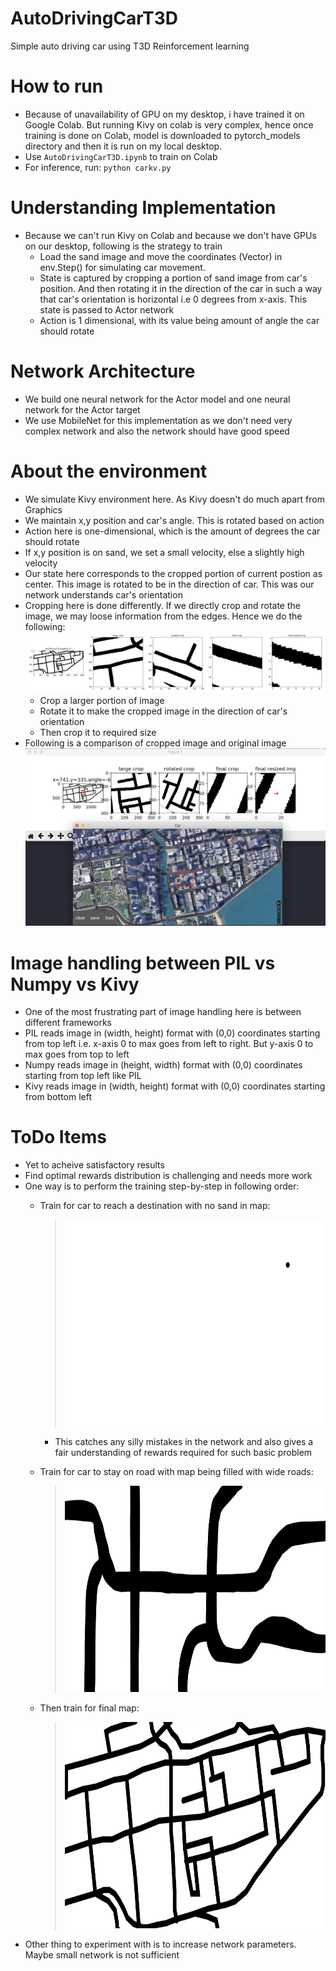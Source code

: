 #  AutoDrivingCarT3D
Simple auto driving car using T3D Reinforcement learning

# How to run
* Because of unavailability of GPU on my desktop, i have trained it on Google Colab. But running Kivy on colab is very complex, hence once training is done on Colab, model is downloaded to pytorch_models directory and then it is run on my local desktop.
* Use `AutoDrivingCarT3D.ipynb` to train on Colab
* For inference, run: `python carkv.py`

# Understanding Implementation
* Because we can't run Kivy on Colab and because we don't have GPUs on our desktop, following is the strategy to train
  * Load the sand image and move the coordinates (Vector) in env.Step() for simulating car movement.
  * State is captured by cropping a portion of sand image from car's position. And then rotating it in the direction of the car in such a way that car's orientation is horizontal i.e 0 degrees from x-axis. This state is passed to Actor network
  * Action is 1 dimensional, with its value being amount of angle the car should rotate

# Network Architecture
* We build one neural network for the Actor model and one neural network for the Actor target
* We use MobileNet for this implementation as we don't need very complex network and also the network should have good speed

# About the environment
* We simulate Kivy environment here. As Kivy doesn't do much apart from Graphics
* We maintain x,y position and car's angle. This is rotated based on action
* Action here is one-dimensional, which is the amount of degrees the car should rotate
* If x,y position is on sand, we set a small velocity, else a slightly high velocity
* Our state here corresponds to the cropped portion of current postion as center. This image is rotated to be in the direction of car. This was our network understands car's orientation
* Cropping here is done differently. If we directly crop and rotate the image, we may loose information from the edges. Hence we do the following:
  ![ImageCropProccess](images/imagecropping.png)
  * Crop a larger portion of image
  * Rotate it to make the cropped image in the direction of car's orientation
  * Then crop it to required size
* Following is a comparison of cropped image and original image
  ![ImageComparison](images/envcomparison.png)

# Image handling between PIL vs Numpy vs Kivy
* One of the most frustrating part of image handling here is between different frameworks
* PIL reads image in (width, height) format with (0,0) coordinates starting from top left i.e. x-axis 0 to max goes from left to right. But y-axis 0 to max goes from top to left
* Numpy reads image in (height, width) format with (0,0) coordinates starting from top left like PIL
* Kivy reads image in (width, height) format with (0,0) coordinates starting from bottom left

# ToDo Items
* Yet to acheive satisfactory results
* Find optimal rewards distribution is challenging and needs more work
* One way is to perform the training step-by-step in following order:
  * Train for car to reach a destination with no sand in map:
    ><img src="images/trainmap1.png" height="330" width="735">
    
    * This catches any silly mistakes in the network and also gives a fair understanding of rewards required for such basic problem
    
  * Train for car to stay on road with map being filled with wide roads:
    
    ><img src="images/trainmap2.png" height="330" width="735">
    
  * Then train for final map:
    
    ><img src="images/MASK1.png" height="330" width="735">
* Other thing to experiment with is to increase network parameters. Maybe small network is not sufficient
